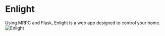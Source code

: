 # Enlight
Using MRPC and Flask, Enlight is a web app designed to control your home.
![Enlight](http://i.imgur.com/ZEmIPHV.png)
